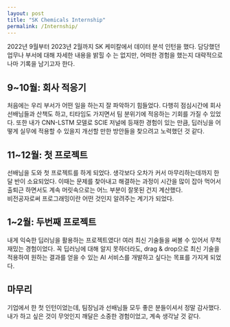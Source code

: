 ```yaml
---
layout: post
title: "SK Chemicals Internship"
permalink: /Internship/
---
```

2022년 9월부터 2023년 2월까지 SK 케미칼에서 데이터 분석 인턴을 했다.
담당했던 업무나 부서에 대해 자세한 내용을 밝힐 수 는 없지만, 어떠한 경험을 했는지 
대략적으로나마 기록을 남기고자 한다.

## 9~10월: 회사 적응기
처음에는 우리 부서가 어떤 일을 하는지 잘 파악하기 힘들었다.
다행히 점심시간에 회사 선배님들과 산책도 하고, 
티타임도 가지면서 팀 분위기에 적응하는 기회를 가질 수 있었다.
또한 내가 CNN-LSTM 모델로 SCIE 저널에 등재한 경험이 있는 만큼,
딥러닝을 어떻게 실무에 적용할 수 있을지 개선할 만한 방안들을 찾으려고 노력했던 것 같다. 

## 11~12월: 첫 프로젝트
선배님을 도와 첫 프로젝트를 하게 되었다. 
생각보다 오차가 커서 마무리하는데까지 한달 반이 소요되었다.
이때는 문제를 찾아내고 해결하는 과정이 시간을 많이 잡아 먹어서 
출퇴근 하면서도 계속 머릿속으로는 어느 부분이 잘못된 건지 계산했다.  
비전공자로써 프로그래밍이란 어떤 것인지 알려주는 계기가 되었다. 

## 1~2월: 두번째 프로젝트
내게 익숙한 딥러닝을 활용하는 프로젝트였다! 
여러 최신 기술들을 써볼 수 있어서 무척 재밌는 경험이었다.
꼭 딥러닝에 대해 알지 못하더라도, drag & drop으로 최신 기술을 적용하여 원하는 결과를
얻을 수 있는 AI 서비스를 개발하고 싶다는 목표를 가지게 되었다. 

## 마무리
기업에서 한 첫 인턴이었는데, 팀장님과 선배님들 모두 좋은 분들이셔서 정말 감사했다.
내가 하고 싶은 것이 무엇인지 깨달은 소중한 경험이었고, 계속 생각날 것 같다.